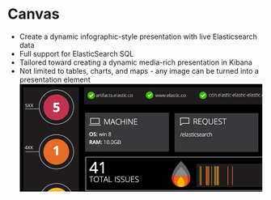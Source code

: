 # Canvas

* Create a dynamic infographic-style presentation with live Elasticsearch data
* Full support for ElasticSearch SQL
* Tailored toward creating a dynamic media-rich presentation in Kibana
* Not limited to tables, charts, and maps - any image can be turned into a presentation element
  ![](../../media/canvas-sample.png)



